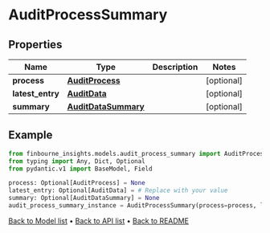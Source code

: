 # AuditProcessSummary

## Properties
Name | Type | Description | Notes
------------ | ------------- | ------------- | -------------
**process** | [**AuditProcess**](AuditProcess.md) |  | [optional] 
**latest_entry** | [**AuditData**](AuditData.md) |  | [optional] 
**summary** | [**AuditDataSummary**](AuditDataSummary.md) |  | [optional] 
## Example

```python
from finbourne_insights.models.audit_process_summary import AuditProcessSummary
from typing import Any, Dict, Optional
from pydantic.v1 import BaseModel, Field

process: Optional[AuditProcess] = None
latest_entry: Optional[AuditData] = # Replace with your value
summary: Optional[AuditDataSummary] = None
audit_process_summary_instance = AuditProcessSummary(process=process, latest_entry=latest_entry, summary=summary)

```

[Back to Model list](../README.md#documentation-for-models) &#8226; [Back to API list](../README.md#documentation-for-api-endpoints) &#8226; [Back to README](../README.md)

